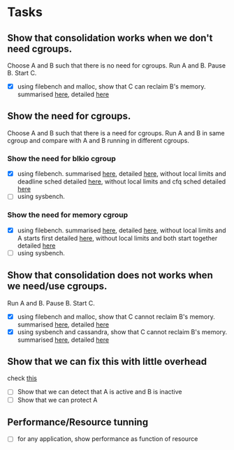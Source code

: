 # Tasks

## Show that consolidation works when we don't need cgroups.
Choose A and B such that there is no need for cgroups.
Run A and B. Pause B. Start C.
- [x] using filebench and malloc, show that C can reclaim B's memory. summarised [here](./showThatConsolidation/works), detailed [here](http://indium.rsr.lip6.fr/run/581a2a7d5369e14e17707a35)

## Show the need for cgroups.
Choose A and B such that there is a need for cgroups.
Run A and B in same cgroup and compare with A and B running in different cgroups.

### Show the need for blkio cgroup
- [x] using filebench. summarised [here](./showTheNeedForCgroups/blkio), detailed [here](http://indium.rsr.lip6.fr/run/5811fe3e5369e17479a138a3,5811fe3f5369e1748dab89d3), without local limits and deadline sched detailed [here](http://indium.rsr.lip6.fr/run/58234dcd5369e136533c1fe2), without local limits and cfq sched detailed [here](http://indium.rsr.lip6.fr/run/582351055369e1366a56bf27)
- [ ] using sysbench.

### Show the need for memory cgroup
- [x] using filebench. summarised [here](./showTheNeedForCgroups/memory), detailed [here](http://indium.rsr.lip6.fr/run/58137f045369e1372bb922d5,58137f055369e1373d0d6023), without local limits and A starts first detailed [here](http://indium.rsr.lip6.fr/run/582358d05369e13b79db5497), without local limits and both start together detailed [here](http://indium.rsr.lip6.fr/run/58235b3a5369e13c17d0f5e4)
- [ ] using sysbench.

## Show that consolidation does not works when we need/use cgroups.
Run A and B. Pause B. Start C.
- [x] using filebench and malloc, show that C cannot reclaim B's memory. summarised [here](./showThatConsolidation/doesnotwork/withFilebench), detailed [here](http://indium.rsr.lip6.fr/run/581a2a445369e14db265b07f)
- [x] using sysbench and cassandra, show that C cannot reclaim B's memory. summarised [here](./showThatConsolidation/doesnotwork/withSysbench), detailed [here](http://indium.rsr.lip6.fr/run/581c91c55369e121413dd80b)

## Show that we can fix this with little overhead
check [this](http://indium.rsr.lip6.fr/run/58210dbb5369e10f484a92d1)
- [ ] Show that we can detect that A is active and B is inactive
- [ ] Show that we can protect A

## Performance/Resource tunning
- [ ] for any application, show performance as function of resource
